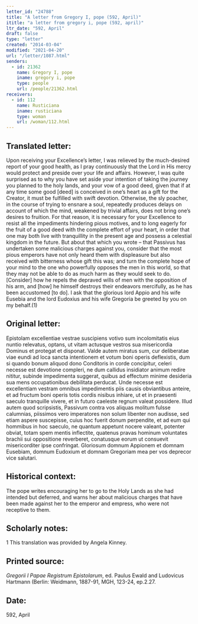 ```yaml
---
letter_id: "24788"
title: "A letter from Gregory I, pope (592, April)"
ititle: "a letter from gregory i, pope (592, april)"
ltr_date: "592, April"
draft: false
type: "letter"
created: "2014-03-04"
modified: "2021-04-20"
url: "/letter/1087.html"
senders:
  - id: 21362
    name: Gregory I, pope
    iname: gregory i, pope
    type: people
    url: /people/21362.html
receivers:
  - id: 112
    name: Rusticiana
    iname: rusticiana
    type: woman
    url: /woman/112.html
---
```

<h2> Translated letter:</h2>Upon receiving your Excellence’s letter, I was relieved by the much-desired report of your good health, as I pray continuously that the Lord in His mercy would protect and preside over your life and affairs.  However, I was quite surprised as to why you have set aside your intention of taking the journey you planned to the holy lands, and your vow of a good deed, given that if at any time some good [deed] is conceived in one’s heart as a gift for the Creator, it must be fulfilled with swift devotion.   Otherwise, the sly poacher, in the course of trying to ensnare a soul, repeatedly produces delays on account of which the mind, weakened by trivial affairs, does not bring one’s desires to fruition.  For that reason, it is necessary for your Excellence to resist all the impediments hindering pious motives, and to long eagerly for the fruit of a good deed with the complete effort of your heart, in order that one may both live with tranquillity in the present age and possess a celestial kingdom in the future.
But about that which you wrote – that Passivus has undertaken some malicious charges against you, consider that the most pious emperors have not only heard them with displeasure but also received with bitterness whose gift this was; and turn the complete hope of your mind to the one who powerfully opposes the men in this world, so that they may not be able to do as much harm as they would seek to do.  [Consider] how he repels the depraved wills of men with the opposition of his arm, and [how] he himself destroys their endeavors mercifully, as he has been accustomed [to do].  I ask that the glorious lord Appio and his wife Eusebia and the lord Eudoxius and his wife Gregoria be greeted by you on my behalf.(1)

<h2 class="mt-4"> Original letter:</h2>Epistolam excellentiae vestrae suscipiens votivo sum incolomitatis eius nuntio relevatus, optans, ut vitam actusque vestros sua misericordia Dominus et protegat et disponat. Valde autem miratus sum, cur deliberatae viae eundi ad loca sancta intentionem et votum boni operis deflexistis, dum si quando bonum aliquod dono Conditoris in corde concipitur, celeri necesse est devotione compleri, ne dum callidus insidiator animum redire nititur, subinde impedimenta suggerat, quibus ad effectum minime desideria sua mens occupationibus debilitata perducat. Unde necesse est excellentiam vestram omnibus impedimentis piis causis obviantibus anteire, et ad fructum boni operis totis cordis nisibus inhiare, ut et in praesenti saeculo tranquille vivere, et in futuro caeleste regnum valeat possidere.  Illud autem quod scripsistis, Passivum contra vos aliquas molitum fulsse calumnias, piissimos vero imperatores non solum libenter non audisse, sed etiam aspere suscepisse, cuius hoc fuerit donum perpendite, et ad eum qui hommibus in hoc saeculo, ne quantum appetunt nocere valeant, potenter obviat, totam spem mentis inflectite, quatenus pravas hominum voluntates brachii sui oppositione reverberet, conatusque eorum ut consuevit misericorditer ipse confringat.
Gloriosum domnum Appionem et domnam Eusebiam, domnum Eudoxium et domnam Gregoriam mea per vos deprecor vice salutari.
<h2 class="mt-4"> Historical context:</h2>The pope writes encouraging her to go to the Holy Lands as she had intended but deferred, and warns her about malicious charges that have been made against her to the emperor and empress, who were not receptive to them.
<h2 class="mt-4"> Scholarly notes:</h2>1 This translation was provided by Angela Kinney.
<h2 class="mt-4"> Printed source:</h2><p><em>Gregorii I Papae Registrum Epistolarum</em>, ed. Paulus Ewald and Ludovicus Hartmann (Berlin: Weidmann, 1887-91, MGH, 123-24, ep.2.27.</p><h2 class="mt-4"> Date:</h2>592, April